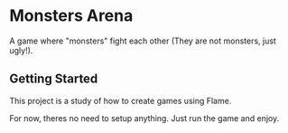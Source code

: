 # Monsters Arena

A game where "monsters" fight each other (They are not monsters, just ugly!).

## Getting Started

This project is a study of how to create games using Flame.

For now, theres no need to setup anything. Just run the game and enjoy.
